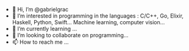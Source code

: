- 👋 Hi, I’m @gabrielgrac
- 👀 I’m interested in programming in the languages : C/C++, Go, Elixir, Haskell, Python, Swift... 
Machine learning, computer vision...
- 🌱 I’m currently learning ...
- 💞️ I’m looking to collaborate on programming...
- 📫 How to reach me ...

<!---
gabrielgrac/gabrielgrac is a ✨ special ✨ repository because its `README.md` (this file) appears on your GitHub profile.
You can click the Preview link to take a look at your changes.
--->
